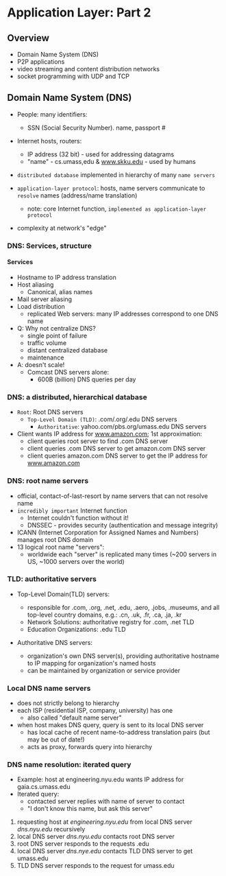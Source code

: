 # Application Layer: Part 2

## Overview

-   Domain Name System (DNS)
-   P2P applications
-   video streaming and content distribution networks
-   socket programming with UDP and TCP

## Domain Name System (DNS)

-   People: many identifiers:
    -   SSN (Social Security Number). name, passport #
-   Internet hosts, routers:

    -   IP address (32 bit) - used for addressing datagrams
    -   "name" - cs.umass,edu & www.skku.edu - used by humans

-   `distributed database` implemented in hierarchy of many `name servers`
-   `application-layer protocol`: hosts, name servers communicate to `resolve` names (address/name translation)
    -   note: core Internet function, `implemented as application-layer protocol`
-   complexity at network's "edge"

### DNS: Services, structure

#### Services

-   Hostname to IP address translation
-   Host aliasing
    -   Canonical, alias names
-   Mail server aliasing
-   Load distribution
    -   replicated Web servers: many IP addresses correspond to one DNS name
-   Q: Why not centralize DNS?
    -   single point of failure
    -   traffic volume
    -   distant centralized database
    -   maintenance
-   A: doesn't scale!
    -   Comcast DNS servers alone:
        -   600B (billion) DNS queries per day

### DNS: a distributed, hierarchical database

-   `Root`: Root DNS servers
    -   `Top-Level Domain (TLD)`: .com/.org/.edu DNS servers
        -   `Authoritative`: yahoo.com/pbs.org/umass.edu DNS servers
-   Client wants IP address for www.amazon.com; 1st approximation:
    -   client queries root server to find .com DNS server
    -   client queries .com DNS server to get amazon.com DNS server
    -   client queries amazon.com DNS server to get the IP address for www.amazon.com

### DNS: root name servers

-   official, contact-of-last-resort by name servers that can not resolve name
-   `incredibly important` Internet function
    -   Internet couldn't function without it!
    -   DNSSEC - provides security (authentication and message integrity)
-   ICANN (Internet Corporation for Assigned Names and Numbers) manages root DNS domain
-   13 logical root name "servers":
    -   worldwide each "server" is replicated many times (~200 servers in US, ~1000 servers over the world)

### TLD: authoritative servers

-   Top-Level Domain(TLD) servers:
    -   responsible for .com, .org, .net, .edu, .aero, .jobs, .museums, and all top-level country domains, e.g.: .cn, .uk, .fr, .ca, .ja, .kr
    - Network Solutions: authoritative registry for .com, .net TLD
    - Education Organizations: .edu TLD

- Authoritative DNS servers:
    - organization's own DNS server(s), providing authoritative hostname to IP mapping for organization's named hosts
    - can be maintained by organization or service provider

### Local DNS name servers
- does not strictly belong to hierarchy
- each ISP (residential ISP, company, university) has one
    - also called "default name server"
- when host makes DNS query, query is sent to its local DNS server
    - has local cache of recent name-to-address translation pairs (but may be out of date!)
    - acts as proxy, forwards query into hierarchy 

### DNS name resolution: iterated query
- Example: host at engineering.nyu.edu wants IP address for gaia.cs.umass.edu
- Iterated query:
    - contacted server replies with name of server to contact
    - "I don't know this name, but ask this server" 

1. requesting host at *engineering.nyu.edu* from local DNS server *dns.nyu.edu* recursively
2. local DNS server *dns.nyu.edu* contacts root DNS server
3. root DNS server responds to the requests .edu
4. local DNS server *dns.nye.edu* contacts TLD DNS server to get umass.edu
5. TLD DNS server responds to the request for umass.edu